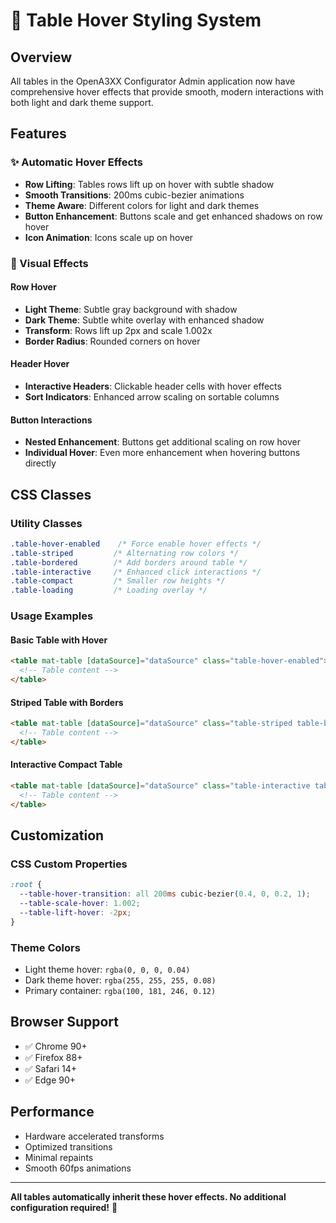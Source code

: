 # 🎨 Table Hover Styling System

## Overview
All tables in the OpenA3XX Configurator Admin application now have comprehensive hover effects that provide smooth, modern interactions with both light and dark theme support.

## Features

### ✨ Automatic Hover Effects
- **Row Lifting**: Tables rows lift up on hover with subtle shadow
- **Smooth Transitions**: 200ms cubic-bezier animations
- **Theme Aware**: Different colors for light and dark themes
- **Button Enhancement**: Buttons scale and get enhanced shadows on row hover
- **Icon Animation**: Icons scale up on hover

### 🎯 Visual Effects

#### Row Hover
- **Light Theme**: Subtle gray background with shadow
- **Dark Theme**: Subtle white overlay with enhanced shadow
- **Transform**: Rows lift up 2px and scale 1.002x
- **Border Radius**: Rounded corners on hover

#### Header Hover
- **Interactive Headers**: Clickable header cells with hover effects
- **Sort Indicators**: Enhanced arrow scaling on sortable columns

#### Button Interactions
- **Nested Enhancement**: Buttons get additional scaling on row hover
- **Individual Hover**: Even more enhancement when hovering buttons directly

## CSS Classes

### Utility Classes
```css
.table-hover-enabled    /* Force enable hover effects */
.table-striped         /* Alternating row colors */
.table-bordered        /* Add borders around table */
.table-interactive     /* Enhanced click interactions */
.table-compact         /* Smaller row heights */
.table-loading         /* Loading overlay */
```

### Usage Examples

#### Basic Table with Hover
```html
<table mat-table [dataSource]="dataSource" class="table-hover-enabled">
  <!-- Table content -->
</table>
```

#### Striped Table with Borders
```html
<table mat-table [dataSource]="dataSource" class="table-striped table-bordered">
  <!-- Table content -->
</table>
```

#### Interactive Compact Table
```html
<table mat-table [dataSource]="dataSource" class="table-interactive table-compact">
  <!-- Table content -->
</table>
```

## Customization

### CSS Custom Properties
```css
:root {
  --table-hover-transition: all 200ms cubic-bezier(0.4, 0, 0.2, 1);
  --table-scale-hover: 1.002;
  --table-lift-hover: -2px;
}
```

### Theme Colors
- Light theme hover: `rgba(0, 0, 0, 0.04)`
- Dark theme hover: `rgba(255, 255, 255, 0.08)`
- Primary container: `rgba(100, 181, 246, 0.12)`

## Browser Support
- ✅ Chrome 90+
- ✅ Firefox 88+
- ✅ Safari 14+
- ✅ Edge 90+

## Performance
- Hardware accelerated transforms
- Optimized transitions
- Minimal repaints
- Smooth 60fps animations

---

**All tables automatically inherit these hover effects. No additional configuration required!** 🎉 
